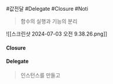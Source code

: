 #값전달 #Delegate #Closure #Noti 

> 함수의 실행과 기능의 분리

![[스크린샷 2024-07-03 오전 9.38.26.png]]

#### Closure
#### Delegate
> 인스턴스를 만들고 
